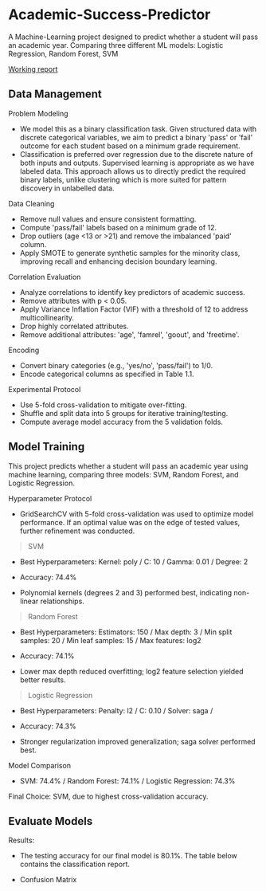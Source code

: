 # Academic-Success-Predictor

A Machine-Learning project designed to predict whether a student will pass an academic year. Comparing three different ML models: Logistic Regression, Random Forest, SVM

[Working report](https://docs.google.com/document/d/1dCHXsUZiGRWKD_ebOYLK8V84iSXU700reJE-n22-hvw/edit?usp=sharing)

## Data Management

Problem Modeling

* We model this as a binary classification task. Given structured data with discrete categorical variables, we aim to predict a binary 'pass' or 'fail' outcome for each student based on a minimum grade requirement. 
* Classification is preferred over regression due to the discrete nature of both inputs and outputs. Supervised learning is appropriate as we have labeled data. This approach allows us to directly predict the required binary labels, unlike clustering which is more suited for pattern discovery in unlabelled data.

Data Cleaning

* Remove null values and ensure consistent formatting.
* Compute 'pass/fail' labels based on a minimum grade of 12.
* Drop outliers (age <13 or >21) and remove the imbalanced 'paid' column.
* Apply SMOTE to generate synthetic samples for the minority class, improving recall and enhancing decision boundary learning.

Correlation Evaluation

* Analyze correlations to identify key predictors of academic success.
* Remove attributes with p < 0.05.
* Apply Variance Inflation Factor (VIF) with a threshold of 12 to address multicollinearity.
* Drop highly correlated attributes.
* Remove additional attributes: 'age', 'famrel', 'goout', and 'freetime'.

Encoding

* Convert binary categories (e.g., 'yes/no', 'pass/fail') to 1/0.
* Encode categorical columns as specified in Table 1.1.

Experimental Protocol

* Use 5-fold cross-validation to mitigate over-fitting.
* Shuffle and split data into 5 groups for iterative training/testing.
* Compute average model accuracy from the 5 validation folds.

## Model Training
This project predicts whether a student will pass an academic year using machine learning, comparing three models: SVM, Random Forest, and Logistic Regression.

Hyperparameter Protocol

* GridSearchCV with 5-fold cross-validation was used to optimize model performance. If an optimal value was on the edge of tested values, further refinement was conducted.

>SVM

* Best Hyperparameters:
Kernel: poly /
C: 10 / 
Gamma: 0.01 /
Degree: 2 

* Accuracy: 74.4%

* Polynomial kernels (degrees 2 and 3) performed best, indicating non-linear relationships.

>Random Forest

* Best Hyperparameters:
Estimators: 150 / 
Max depth: 3 / 
Min split samples: 20 / 
Min leaf samples: 15 / 
Max features: log2

* Accuracy: 74.1%

* Lower max depth reduced overfitting; log2 feature selection yielded better results.

>Logistic Regression

* Best Hyperparameters:
Penalty: l2 / 
C: 0.10 / 
Solver: saga / 

* Accuracy: 74.3%

* Stronger regularization improved generalization; saga solver performed best.

Model Comparison

* SVM: 74.4% / Random Forest: 74.1% / Logistic Regression: 74.3%

Final Choice: SVM, due to highest cross-validation accuracy.

## Evaluate Models

Results:
* The testing accuracy for our final model is 80.1%. The table below contains the classification report. 

* Confusion Matrix